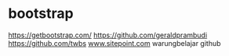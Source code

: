# bootstrap

https://getbootstrap.com/
https://github.com/geraldprambudi
https://github.com/twbs
www.sitepoint.com
warungbelajar
github
